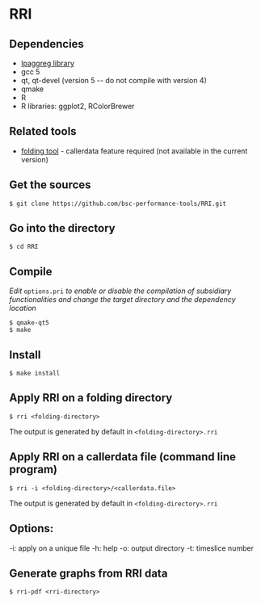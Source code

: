 # RRI

## Dependencies

- [lpaggreg library](https://github.com/bsc-performance-tools/lpaggreg)
- gcc 5
- qt, qt-devel (version 5 -- do not compile with version 4)
- qmake
- R
- R libraries: ggplot2, RColorBrewer

## Related tools

- [folding tool](https://www.bsc.es/computer-sciences/performance-tools/downloads) - callerdata feature required (not available in the current version)

## Get the sources

    $ git clone https://github.com/bsc-performance-tools/RRI.git

## Go into the directory

    $ cd RRI

## Compile

*Edit* `options.pri` *to enable or disable the compilation of subsidiary functionalities and change the target directory and the dependency location*

    $ qmake-qt5
    $ make

## Install

    $ make install

## Apply RRI on a folding directory

    $ rri <folding-directory>

The output is generated by default in `<folding-directory>.rri`

## Apply RRI on a callerdata file (command line program)

    $ rri -i <folding-directory>/<callerdata.file>

The output is generated by default in `<folding-directory>.rri`

## Options:

-i: apply on a unique file
-h: help
-o: output directory
-t: timeslice number

## Generate graphs from RRI data

    $ rri-pdf <rri-directory>


